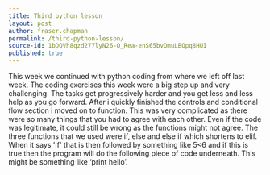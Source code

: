 ```yaml
---
title: Third python lesson
layout: post
author: fraser.chapman
permalink: /third-python-lesson/
source-id: 1bDQVh8qzd277lyN26-O_Rea-enS65bvQmuLBOpq8HUI
published: true
---
```

This week we continued with python coding from where we left off last week. The coding exercises this week were a big step up and very challenging. The tasks get progressively harder and you get less and less help as you go forward. After i quickly finished the controls and conditional flow section i moved on to function. This was very complicated as there were so many things that you had to agree with each other. Even if the code was legitimate, it could still be wrong as the functions might not agree. The three functions that we used were if, else and else if which shortens to elif. When it says 'if' that is then followed by something like 5<6 and if this is true then the program will do the following piece of code underneath. This might be something like ‘print hello’.

